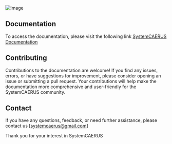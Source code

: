 
![image](https://github.com/SystemCAERUS/.github/assets/88109775/e2ce8d22-d4c8-4f11-8f30-10ad4b3ef7a3)


## Documentation
To access the documentation, please visit the following link [SystemCAERUS Documentation](https://systemcaerus-documentation.netlify.app/installation.html)


## Contributing

Contributions to the documentation are welcome! If you find any issues, errors, or have suggestions for improvement, please consider opening an issue or submitting a pull request. Your contributions will help make the documentation more comprehensive and user-friendly for the SystemCAERUS community.

## Contact

If you have any questions, feedback, or need further assistance, please contact us [systemcaerus@gmail.com] 

Thank you for your interest in SystemCAERUS 






